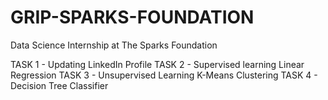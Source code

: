 # GRIP-SPARKS-FOUNDATION
Data Science Internship at The Sparks Foundation 

TASK 1 - Updating LinkedIn Profile
TASK 2 - Supervised learning Linear Regression
TASK 3 - Unsupervised Learning K-Means Clustering
TASK 4 - Decision Tree Classifier
